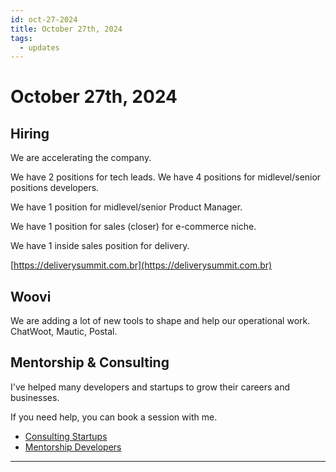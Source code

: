 ```yaml
---
id: oct-27-2024
title: October 27th, 2024
tags:
  - updates
---
```


# October 27th, 2024

## Hiring

We are accelerating the company.

We have 2 positions for tech leads.
We have 4 positions for midlevel/senior positions developers.

We have 1 position for midlevel/senior Product Manager.

We have 1 position for sales (closer) for e-commerce niche.

We have 1 inside sales position for delivery.

[https://deliverysummit.com.br](https://deliverysummit.com.br)

## Woovi

We are adding a lot of new tools to shape and help our operational work.
ChatWoot, Mautic, Postal.

## Mentorship & Consulting

I've helped many developers and startups to grow their careers and businesses.

If you need help, you can book a session with me.

- [Consulting Startups](../../../paid-consulting-startups.mdx)
- [Mentorship Developers](../../../paid-mentorship-developers.mdx)

---
